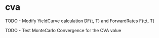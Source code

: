 # cva

TODO - Modify YieldCurve calculation DF(t, T) and ForwardRates F(t;t, T)

TODO - Test MonteCarlo Convergence for the CVA value
